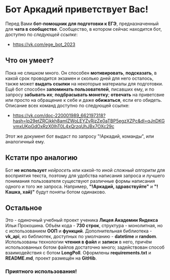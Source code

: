 # Бот Аркадий приветствует Вас!
Перед Вами **бот-помощник для подготовки к ЕГЭ**, предназначенный для **чата в сообществе**.  Сообщество, в котором сейчас находится бот, доступно по *следующей ссылке*:

* <https://vk.com/ege_bot_2023>

## Что он умеет?

Пока не слишком много. Он способен **мотивировать**, **подсказать**, в какой срок проводится экзамен и сколько дней для него осталось, также может **выдать ссылки** на некоторые материалы для подготовки. Ещё бот способен **запоминать пользователей**, писавших ему, и по запросу **забывать их**; **подбрасывать монетку**; **отвечать** на приветсвие или просто на обращение к себе и даже **обижаться**, если его обидеть. Описание всех команд доступно по следующей ссылке:

* <https://vk.com/doc-220001989_662197318?hash=lp29etZRCjkkh8amlZWoLEYZvRjzZe0aTBP5egzXZPc&dl=qJnDKGvmxUKpGdOxRzX0IhT0L4xQrzqUhJBx7OXc29c>

Этот же документ бот выдаст по запросу "!Аркадий, команды", или аналогичный ему.

## Кстати про аналогию

Бот **не использует** *нейросеть* или какой-то иной *сложный алгоритм* для восприятия текста, поэтому для удобства написания запроса и лучшего понимания пользователя существуют различные формы написания одного и того же запроса. Например, **"!Аркадий, здравствуйте"** и **"!Кашка, хай)"** будут поняты ботом одинаково.

## Остальное

Это - одиночный учебный проект ученика **Лицея Академии Яндекса** Ильи Прокошина. Объём кода - **730 строк**, структура - монолитная, но с использованием **ООП** и **функций**. Дополнительная библиотека - **vk_api**, из библиотек, доступных по умолчанию - **datetime** и **random**. Использованы технологии **чтения в файл** и **записи** в него, причём использованных ботом файлов достаточно много; задействован способ взаимодействия с ботом **LongPoll**. Оформлены **requirements.txt** и **README.md**,  проект размещён на **GitHib**.

### Приятного использования!